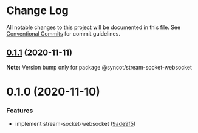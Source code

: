 # Change Log

All notable changes to this project will be documented in this file.
See [Conventional Commits](https://conventionalcommits.org) for commit guidelines.

## [0.1.1](https://github.com/SyncOT/SyncOT/compare/@syncot/stream-socket-websocket@0.1.0...@syncot/stream-socket-websocket@0.1.1) (2020-11-11)

**Note:** Version bump only for package @syncot/stream-socket-websocket





# 0.1.0 (2020-11-10)


### Features

* implement stream-socket-websocket ([9ade9f5](https://github.com/SyncOT/SyncOT/commit/9ade9f5270d7fe25792a56df58bbed5b321bda83))
